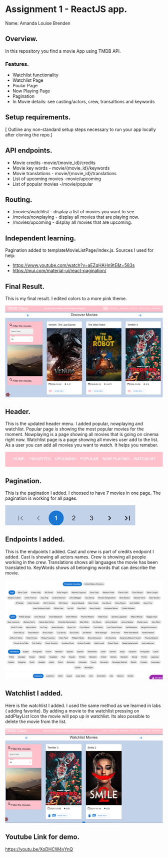 # Assignment 1 - ReactJS app.

Name: Amanda Louise Brenden

## Overview.

In this repository you find a movie App using TMDB API. 

### Features.
 
+ Watchlist functionality
+ Watchlist Page
+ Poular Page
+ Now Playing Page
+ Pagination
+ In Movie details: see casting/actors, crew, transaltions and keywords

## Setup requirements.

[ Outline any non-standard setup steps necessary to run your app locally after cloning the repo.]

## API endpoints.

+ Movie credits -movie/{movie_id}/credits
+ Movie key words - movie/{movie_id}/keywords
+ Movie translations - movie/{movie_id}/translations
+ List of upcoming movies -movie/upcoming
+ List of popular movies -/movie/popular

## Routing.

+ /movies/watchlist - display a list of movies you want to see. 
+ /movies/nowplaying - display all movies that are playing now.
+ /movies/upcoming - display all movies that are upcoming. 


## Independent learning.

Pagination added to templateMovieListPage/index.js. Sources I used for help:
+ https://www.youtube.com/watch?v=aEZqHAHn9tE&t=583s
+ https://mui.com/material-ui/react-pagination/

 ## Final Result.
This is my final result. I edited colors to a more pink theme. 

![](movies/img/final.png)

  ## Header.
This is the updated header menu. I added popular, nowplaying and watchlist. Popular page is showing the most popular movies for the moment. Nowplaying is a page showing all movies that is going on cinema right now. Watchlist page is a page showing all movies user add to the list. As a user you can add all movies you want to watch. It helps you remeber. 

![](movies/img/header.png)

  ## Pagination.
This is the pagination I added. I choosed to have 7 movies in one page. The pagination is working for all pages. 

![](movies/img/pagination.png)

  ## Endpoints I added.
This is the endpoints I added. Cast and crew is part of credits endpoint I added. Cast is showing all actors names. Crew is showing all people working in the crew. Translations shows all languages the movie has been translated to. KeyWords shows all belonging words that can describe the movie. 

![](movies/img/endpoints.png)

  ## Watchlist I added.
Here is the watchlist I added. I used the same method as we learned in labs ( adding favorite). By adding a movie to the watchlist pressing on addPlayList Icon the movie will pop up in watchlist. Its also possible to delete the movie from the list. 

![](movies/img/watchlist.png)


  ## Youtube Link for demo.
https://youtu.be/XoDHCW4vYnQ
